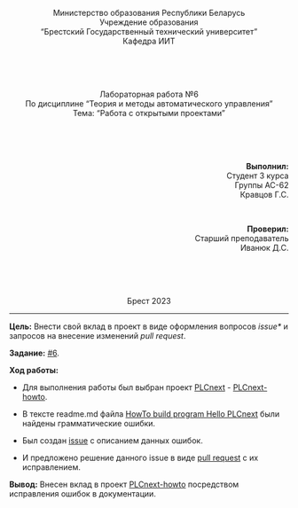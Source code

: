 <p align="center"> Министерство образования Республики Беларусь
<br/>Учреждение образования
<br/>“Брестский Государственный технический университет”
<br/>Кафедра ИИТ
</p>
<br><br><br>
<p align="center">Лабораторная работа №6
<br/>По дисциплине “Теория и методы автоматического управления”
<br/>Тема: “Работа с открытыми проектами”
</p>
<br><br><br>
<p align="right"><strong>Выполнил:</strong>
<br/>Студент 3 курса
<br/>Группы АС-62
<br/>Кравцов Г.С.
</p>
<br>
<p align="right"><strong>Проверил:</strong>
<br/>Старший преподаватель
<br/>Иванюк Д.С.
</p>
<br><br><br>
<p align="center">Брест 2023</p>

---
**Цель:** Внести свой вклад в проект в виде оформления вопросов <em>issue*</em> и запросов на внесение изменений <em>pull request</em>.

**Задание:** [#6](../../../tasks/task_06/readme.md).

**Ход работы:**

- Для выполнения работы был выбран проект [PLCnext](https://www.plcnext-community.net/en/) - [PLCnext-howto](https://github.com/savushkin-r-d/PLCnext-howto).

- В тексте readme.md файла [HowTo build program Hello PLCnext](https://github.com/savushkin-r-d/PLCnext-howto/tree/master/HowTo%20build%20program%20Hello%20PLCnext#readme) были найдены грамматические ошибки.

- Был создан [issue](https://github.com/savushkin-r-d/PLCnext-howto/issues/48) с описанием данных ошибок.

- И предложено решение данного issue в виде [pull request](https://github.com/savushkin-r-d/PLCnext-howto/pull/49) с их исправлением.

**Вывод:** Внесен вклад в проект [PLCnext-howto](https://github.com/savushkin-r-d/PLCnext-howto) посредством исправления ошибок в документации.</p>
